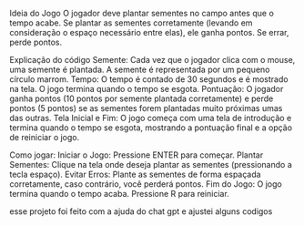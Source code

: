 Ideia do Jogo
O jogador deve plantar sementes no campo antes que o tempo acabe.
Se plantar as sementes corretamente (levando em consideração o espaço necessário entre elas), ele ganha pontos. Se errar, perde pontos.

Explicação do código
Semente: Cada vez que o jogador clica com o mouse, uma semente é plantada. A semente é representada por um pequeno círculo marrom.
Tempo: O tempo é contado de 30 segundos e é mostrado na tela. O jogo termina quando o tempo se esgota.
Pontuação: O jogador ganha pontos (10 pontos por semente plantada corretamente) e perde pontos (5 pontos) se as sementes forem plantadas muito próximas umas das outras.
Tela Inicial e Fim: O jogo começa com uma tela de introdução e termina quando o tempo se esgota, mostrando a pontuação final e a opção de reiniciar o jogo.

Como jogar:
Iniciar o Jogo: Pressione ENTER para começar.
Plantar Sementes: Clique na tela onde deseja plantar as sementes (pressionando a tecla espaço).
Evitar Erros: Plante as sementes de forma espaçada corretamente, caso contrário, você perderá pontos.
Fim do Jogo: O jogo termina quando o tempo acaba. Pressione R para reiniciar.

esse projeto foi feito com a ajuda do chat gpt e ajustei alguns codigos
